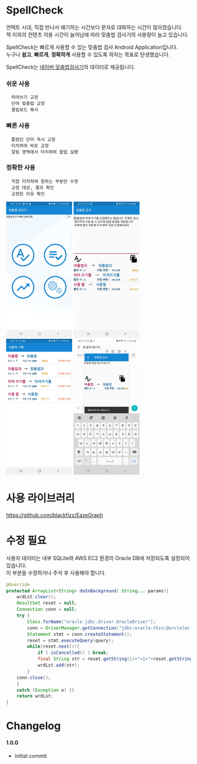 
# SpellCheck

언택트 시대, 직접 만나서 얘기하는 시간보다 문자로 대화하는 시간이 많아졌습니다.  
책 이외의 컨텐츠 이용 시간이 늘어남에 따라 맞춤법 검사기의 사용량이 늘고 있습니다.  


SpellCheck는 빠르게 사용할 수 있는 맞춤법 검사 Android Application입니다.  
누구나 **쉽고**, **빠르게**, **정확하게** 사용할 수 있도록 하자는 목표로 탄생했습니다.  

SpellCheck는  [네이버 맞춤법검사기][naverlink]의 데이터로 제공됩니다.

[naverlink]: https://search.naver.com/search.naver?where=nexearch&sm=top_sug.pre&fbm=0&acr=1&acq=%EB%84%A4%EC%9D%B4%EB%B2%84%EB%A7%9E%EC%B6%A4%EB%B2%95&qdt=0&ie=utf8&query=%EB%84%A4%EC%9D%B4%EB%B2%84+%EB%A7%9E%EC%B6%A4%EB%B2%95+%EA%B2%80%EC%82%AC%EA%B8%B0 "Go naver"

### 쉬운 사용
```
  띄어쓰기 교정
  단어 맞춤법 교정
  클립보드 복사
```

### 빠른 사용
```
  틀렸던 단어 즉시 교정
  터치하여 바로 교정
  알림 영역에서 터치하여 팝업 실행
```

### 정확한 사용
```
  직접 터치하여 원하는 부분만 수정
  교정 대상, 결과 확인
  교정된 이유 확인
```
<img src="/images/main.jpg" width="180px" height="370px" title="메인" alt="main"></img>
<img src="/images/sit2.jpg" width="180px" height="370px" title="사용2" alt="situation2"></img>
<img src="/images/history1.jpg" width="180px" height="370px" title="기록1" alt="history1"></img>
<img src="/images/pop.jpg" width="180px" height="370px" title="팝업1" alt="pop"></img>
<br/>


# 사용 라이브러리
https://github.com/blackfizz/EazeGraph

# 수정 필요
사용자 데이터는 내부 SQLite와 AWS EC2 환경의 Oracle DB에 저장되도록 설정되어있습니다.  
이 부분을 수정하거나 주석 후 사용해야 합니다.
```java
@Override
protected ArrayList<String> doInBackground( String... params){
	wrdLst.clear();
	ResultSet reset = null;
	Connection conn = null;
	try {
		Class.forName("oracle.jdbc.driver.OracleDriver");
		conn = DriverManager.getConnection("jdbc:oracle:thin:@orclelec.cfvmyazpemfk.us-east-1.rds.amazonaws.com:1521:orcl","rywn34","myelectric");
		Statement stmt = conn.createStatement();
		reset = stmt.executeQuery(query);
		while(reset.next()){
			if ( isCancelled() ) break;
			final String str = reset.getString(1)+"<1>"+reset.getString(2);
			wrdLst.add(str);
		}
	conn.close();
	}
	catch (Exception e) {}
	return wrdLst;
}
```

# Changelog

#### 1.0.0
 + initial commit
